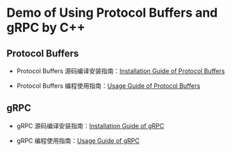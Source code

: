 # Demo of Using Protocol Buffers and gRPC by C++

## Protocol Buffers

- Protocol Buffers 源码编译安装指南：[Installation Guide of Protocol Buffers](./doc/0-install-guide.md#1-protocol-buffers)

- Protocol Buffers 编程使用指南：[Usage Guide of Protocol Buffers](./doc/1-usage-guide.md#1-protocol-buffers)

## gRPC

- gRPC 源码编译安装指南：[Installation Guide of gRPC](./doc/0-install-guide.md#2-dependents-of-grpc)

- gRPC 编程使用指南：[Usage Guide of gRPC](./doc/1-usage-guide.md#2-grpc)
